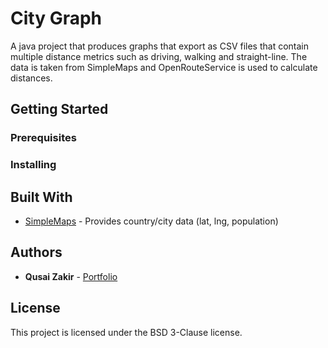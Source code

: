 # City Graph

A java project that produces graphs that export as CSV files that contain multiple distance metrics such as driving, walking and straight-line. The data is taken from SimpleMaps and OpenRouteService is used to calculate distances.

## Getting Started

### Prerequisites

### Installing

## Built With

* [SimpleMaps](https://simplemaps.com/) - Provides country/city data (lat, lng, population)

## Authors

* **Qusai Zakir** - [Portfolio](https://qusaizakir.uk)

## License

This project is licensed under the BSD 3-Clause license.
